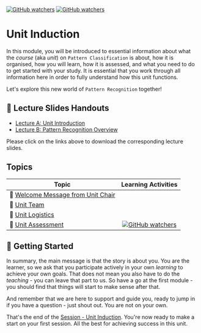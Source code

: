[![GitHub watchers](https://img.shields.io/badge/tulip--lab-Pattern--Classification-brightgreen)](../README.md)
[![GitHub watchers](https://img.shields.io/badge/Module-Induction-orange)](README.md)

# Unit Induction

In this module, you will be introduced to essential information about what the *course* (aka *unit*) on `Pattern Classification` is about, how it is organised, how you will learn, how it is assessed, and what you need to do to get started with your study. It is essential that you work through all information here in order to fully understand how this unit functions.

Let's explore this new world of `Pattern Recognition` together!

## :notebook_with_decorative_cover: Lecture Slides Handouts

- [Lecture A: Unit Introduction](https://github.com/tulip-lab/handouts/blob/main/PR/PR-S00A.pdf)
- [Lecture B: Pattern Recognition Overview](https://github.com/tulip-lab/handouts/blob/main/PR/PR-S00B.pdf)


Please click on the links above to download the corresponding lecture slides.

## Topics

| Topic         | Learning Activities           |  
| ------------- |:-------------:|  
| :page_with_curl: [Welcome Message from Unit Chair](S00A-Welcome.md) |
| :page_with_curl: [Unit Team](S00B-Team.md)
| :page_with_curl: [Unit Logistics](S00C-Logistics.md)
| :page_with_curl: [Unit Assessment](S00D-Assessment.md) | [![GitHub watchers](https://img.shields.io/badge/PR-Learning--Activity-yellow)](S00D-Assessment.md#Activity) | 


## :ski: Getting Started

In summary, the main message is that the story is about you. You are the learner, so we ask that you participate actively in your own *learning* to achieve your own goals. That does not mean you also have to do the *teaching* - you can leave that part to us. So have a go at the first module - you should find that things will start to make sense after that.

And remember that we are here to support and guide you, ready to jump in if you have a question - just shout out. You are not on your own.

That's the end of the [Session - Unit Induction](README.md). You're now ready to make a start on your first session. All the best for achieving success in this unit.
